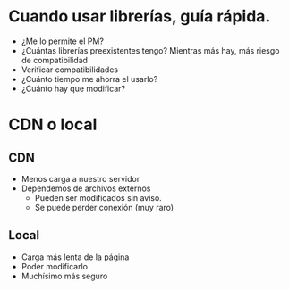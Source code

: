 # Cuando usar librerías, guía rápida.

* ¿Me lo permite el PM?
* ¿Cuántas librerías preexistentes tengo? Mientras más hay, más riesgo de compatibilidad
* Verificar compatibilidades
* ¿Cuánto tiempo me ahorra el usarlo?
* ¿Cuánto hay que modificar? 

# CDN o local

## CDN

* Menos carga a nuestro servidor
* Dependemos de archivos externos
  * Pueden ser modificados sin aviso.
  * Se puede perder conexión (muy raro)

## Local

* Carga más lenta de la página
* Poder modificarlo
* Muchísimo más seguro